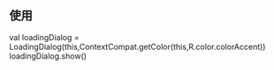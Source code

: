 ## 使用<br>
val loadingDialog = LoadingDialog(this,ContextCompat.getColor(this,R.color.colorAccent))<br>
loadingDialog.show()
